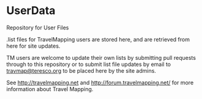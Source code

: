 # UserData
Repository for User Files

.list files for TravelMapping users are stored here, and are retrieved from here for site updates.

TM users are welcome to update their own lists by submitting pull requests through to this repository or to submit list file updates by email to travmap@teresco.org to be placed here by the site admins.

See http://travelmapping.net and http://forum.travelmapping.net/ for more information about Travel Mapping.
